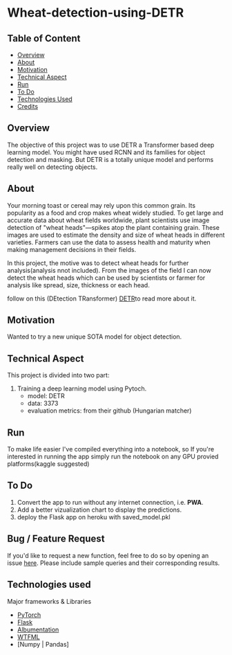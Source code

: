 # Wheat-detection-using-DETR

## Table of Content
  * [Overview](#overview)
  * [About](#About)
  * [Motivation](#motivation)
  * [Technical Aspect](#technical-aspect)
  * [Run](#Run)
  * [To Do](#to-do)
  * [Technologies Used](#technologies-used)
  * [Credits](#credits)

## Overview
The objective of this project was to use DETR a Transformer based deep learning model. You might have used RCNN and its families for object detection and masking. 
But DETR is a totally unique model and performs really well on detecting objects.

## About
Your morning toast or cereal may rely upon this common grain. Its popularity as a food and crop makes wheat widely studied. To get large and accurate data about wheat fields worldwide, plant scientists use image detection of "wheat heads"—spikes atop the plant containing grain. These images are used to estimate the density and size of wheat heads in different varieties. Farmers can use the data to assess health and maturity when making management decisions in their fields.

In this project, the motive was to detect wheat heads for further analysis(analysis nnot included). From the images of the field I can now detect the wheat heads which can be used by scientists or farmer for analysis like spread, size, thickness or each head.

follow on this (DEtection TRansformer) [DETR](https://github.com/facebookresearch/detr)to read more about it.

## Motivation
Wanted to try a new unique SOTA model for object detection.

## Technical Aspect
This project is divided into two part:
1. Training a deep learning model using Pytoch.
      - model: DETR
      - data: 3373
      - evaluation metrics: from their github (Hungarian matcher)

## Run
To make life easier I've compiled everything into a notebook, so If you're interested in running the app simply run the notebook on any GPU provied platforms(kaggle suggested)

## To Do
1. Convert the app to run without any internet connection, i.e. __PWA__.
2. Add a better vizualization chart to display the predictions.
3. deploy the Flask app on heroku with saved_model.pkl

## Bug / Feature Request
If you'd like to request a new function, feel free to do so by opening an issue [here](https://github.com/zues1234/Melanoma-deeplearning/issues/new). Please include sample queries and their corresponding results.

## Technologies used
  Major frameworks & Libraries 
  * [PyTorch](https://pytorch.org/)
  * [Flask](https://flask.palletsprojects.com/en/1.1.x/)
  * [Albumentation](https://albumentations.ai/)
  * [WTFML](https://pypi.org/project/wtfml/)
  * [Numpy | Pandas]
